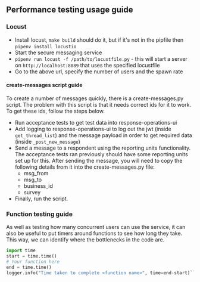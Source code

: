 ## Performance testing usage guide


### Locust

- Install locust, `make build` should do it, but if it's not in the pipfile then `pipenv install locustio`
- Start the secure messaging service
- `pipenv run locust -f /path/to/locustfile.py` - this will start a server on `http://localhost:8089` that uses the specified locustfile
-  Go to the above url, specify the number of users and the spawn rate

#### create-messages script guide
To create a number of messages quickly, there is a create-messages.py script.
The problem with this script is that it needs correct ids for it to work.  To get these ids,
follow the steps below.

- Run acceptance tests to get test data into response-operations-ui
- Add logging to response-operations-ui to log out the jwt (inside `get_thread_list`)
 and the message payload in order to get required data (inside `_post_new_message`)
- Send a message to a respondent using the reporting units functionality.  The acceptance tests
ran previously should have some reporting units set up for this.  After sending the message, you will need to copy the following details from it into the create-messages.py file:
  - msg_from
  - msg_to
  - business_id
  - survey
- Finally, run the script.

### Function testing guide

As well as testing how many concurrent users can use the service, it can also be useful
to put timers around functions to see how long they take.  This way, we can identify where the
bottlenecks in the code are.

```python
import time
start = time.time()
# Your function here
end = time.time()
logger.info("Time taken to complete <function name>", time=end-start)```

